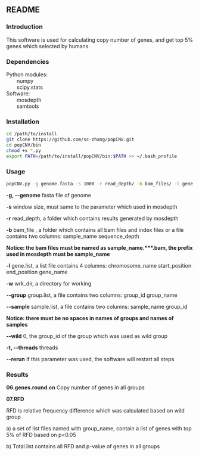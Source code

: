 ## README

### Introduction

This software is used for calculating copy number of genes, and get top 5% genes which selected by humans.

###  Dependencies

Python modules:  
&ensp;&ensp;&ensp;&ensp;numpy  
&ensp;&ensp;&ensp;&ensp;scipy.stats  
Software:  
&ensp;&ensp;&ensp;&ensp;mosdepth  
&ensp;&ensp;&ensp;&ensp;samtools  

### Installation

```sh
cd /path/to/install
git clone https://github.com/sc-zhang/popCNV.git
cd popCNV/bin
chmod +x *.py
export PATH=/path/to/install/popCNV/bin:$PATH >> ~/.bash_profile
```

### Usage

```sh
popCNV.py -g genome.fasta -s 1000 -r read_depth/ -b bam_files/ -l gene.list -w wrk_dir --group group.list --sample sample.group --wild 0
```

**-g, --genome** fasta file of genome

**-s** window size, must same to the parameter which used in mosdepth

**-r** read_depth, a folder which contains results generated by mosdepth

**-b** bam_file , a folder which contains all bam files and index files or a file contains two columns: sample_name sequence_depth

**Notice: the bam files must be named as sample_name.\*\*\*.bam, the prefix used in mosdepth must be sample_name**

**-l** gene.list, a list file contains 4 columns: chromosome_name start_position end_position gene_name

**-w** wrk_dir, a directory for working

**--group** group.list, a file contains two columns: group_id group_name

**--sample** sample.list, a file contains two columns: sample_name group_id

**Notice: there must be no spaces in names of groups and names of samples**

**--wild** 0, the group_id of the group which was used as wild group

**-t, --threads** threads

**--rerun** if this parameter was used, the software will restart all steps

### Results

**06.genes.round.cn** Copy number of genes in all groups

**07.RFD**

RFD is relative frequency difference which was calculated based on wild group

a) a set of list files named with group_name, contain a list of genes with top 5% of RFD based on p<0.05

b) Total.list contains all RFD and p-value of genes in all groups
